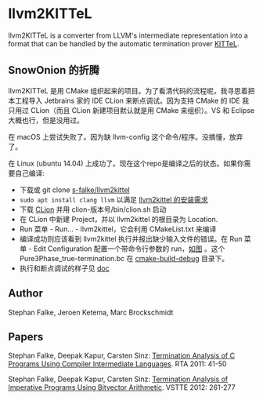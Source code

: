 # llvm2KITTeL

llvm2KITTeL is a converter from LLVM's intermediate representation
into a format that can be handled by the automatic termination prover
[KITTeL](https://github.com/s-falke/kittel-koat).

## SnowOnion 的折腾

llvm2KITTeL 是用 CMake 组织起来的项目。为了看清代码的流程呢，我寻思着把本工程导入 Jetbrains 家的 IDE CLion 来断点调试。因为支持 CMake 的 IDE 我只用过 CLion（而且 CLion 新建项目默认就是用 CMake 来组织）。VS 和 Eclipse 大概也行，但是没用过。

在 macOS 上尝试失败了。因为缺 llvm-config 这个命令/程序。没搞懂，放弃了。

在 Linux (ubuntu 14.04) 上成功了。现在这个repo是编译之后的状态。如果你需要自己编译:

+ 下载或 git clone [s-falke/llvm2kittel](https://github.com/s-falke/llvm2kittel)
+ `sudo apt install clang llvm` 以满足 [llvm2kittel 的安装需求](INSTALL)
+ 下载 [CLion](https://www.jetbrains.com/clion/download/#section=linux-version) 并用 clion-版本号/bin/clion.sh 启动
+ 在 CLion 中新建 Project，并以 llvm2kittel 的根目录为 Location.
+ Run 菜单 - Run... - llvm2kittel，它会利用 CMakeList.txt 来编译
+ 编译成功则应该看到 llvm2kittel 执行并报出缺少输入文件的错误。在 Run 菜单 - Edit Configuration 配置一个带命令行参数的 run，[如图](doc/Pure3Phase_true-termination.bc.png) 。这个 Pure3Phase_true-termination.bc 在 [cmake-build-debug](cmake-build-debug) 目录下。
+ 执行和断点调试的样子见 [doc](doc)

## Author

Stephan Falke, Jeroen Ketema, Marc Brockschmidt

## Papers

Stephan Falke, Deepak Kapur, Carsten Sinz:
[Termination Analysis of C Programs Using Compiler Intermediate Languages](http://dx.doi.org/10.4230/LIPIcs.RTA.2011.41).
RTA 2011: 41-50

Stephan Falke, Deepak Kapur, Carsten Sinz:
[Termination Analysis of Imperative Programs Using Bitvector Arithmetic](http://dx.doi.org/10.1007/978-3-642-27705-4_21).
VSTTE 2012: 261-277
